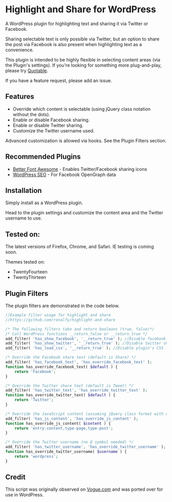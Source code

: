 Highlight and Share for WordPress
===================

A WordPress plugin for highlighting text and sharing it via Twitter or Facebook.

Sharing selectable text is only possible via Twitter, but an option to share the post via Facebook is also present when highlighting text as a convenience. 

This plugin is intended to be highly flexible in selecting content areas (via the Plugin's settings).  If you're looking for something more plug-and-play, please try <a href="https://wordpress.org/plugins/quotable/">Quotable</a>.

If you have a feature request, please add an issue.

Features
----------------------

<ul>
<li>Override which content is selectable (using jQuery class notation without the dots).</li>
<li>Enable or disable Facebook sharing.</li>
<li>Enable or disable Twitter sharing.</li>
<li>Customize the Twitter username used.</li>
</ul>

Advanced customization is allowed via hooks.  See the Plugin Filters section.

Recommended Plugins
---------------------------------
<ul>
<li><a href=" https://wordpress.org/plugins/better-font-awesome/">Better Font Awesome</a> - Enables Twitter/Facebook sharing icons</li>
<li><a href="https://wordpress.org/plugins/wordpress-seo/">WordPress SEO</a> - For Facebook OpenGraph data</li>
</ul>

Installation
---------------------
Simply install as a WordPress plugin.

Head to the plugin settings and customize the content area and the Twitter username to use.

Tested on:
----------------------
The latest versions of Firefox, Chrome, and Safari.  IE testing is coming soon.

Themes tested on:
* TwentyFourteen
* TwentyThirteen

Plugin Filters
---------------------

The plugin filters are demonstrated in the code below.
```php
//Example filter usage for highlight and share
//https://github.com/ronalfy/highlight-and-share

/* The following filters take and return booleans (true, false)*/
/* Call WordPress functions __return_false or __return_true */
add_filter( 'has_show_facebook', '__return_true' ); //Disable facebook sharing
add_filter( 'has_show_twitter', '__return_true' ); //Disable twitter sharing
add_filter( 'has_load_css', '__return_true' ); //Disable plugin's CSS - Use your own

/* Override the Facebook share text (default is Share) */
add_filter( 'has_facebook_text', 'has_override_facebook_text' );
function has_override_facebook_text( $default ) {
	return 'Facebook';	
}

/* Override the Twitter share text (default is Tweet) */
add_filter( 'has_twitter_text', 'has_override_twitter_text' );
function has_override_twitter_text( $default ) {
	return 'Twitter';	
}

/* Override the JavaScript content (assuming jQuery class format with no periods) */
add_filter( 'has_js_content', 'has_override_js_content' );
function has_override_js_content( $content ) {
	return 'entry-content,type-page,type-post';	
}

/* Override the Twitter username (no @ symbol needed) */
add_filter( 'has_twitter_username', 'has_override_twitter_username' );
function has_override_twitter_username( $username ) {
	return 'wordpress';	
}
```

Credit
-------------
This script was originally observed on <a href="http://www.vogue.com/">Vogue.com</a> and was ported over for use in WordPress.